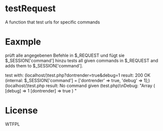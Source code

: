 # testRequest
A function that test urls for specific commands

# Eaxmple
prüft alle angegebenen Befehle in $_REQUEST und fügt sie $_SESSION['command'] hinzu
tests all given commands in $_REQUEST and adds them to $_SESSION['command'].

test with:	(localhost/)test.php?dontrender=true&debug=1	result: 200 OK (internal: $_SESSION['command'] = ['dontrender' => true, 'debug' => 1];)
			(localhost/)test.php							result: No command given (test.php)\nDebug: "Array ( [debug] => 1 [dontrender] => true ) "

# License
WTFPL
